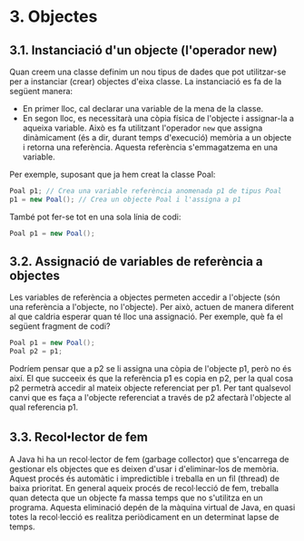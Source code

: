# 3. Objectes

## 3.1. Instanciació d'un objecte (l'operador new)

Quan creem una classe definim un nou tipus de dades que pot utilitzar-se per a instanciar (crear) objectes d'eixa classe. La instanciació es fa de la següent manera:

- En primer lloc, cal declarar una variable de la mena de la classe.
- En segon lloc, es necessitarà una còpia física de l'objecte i assignar-la a aqueixa variable. Això es fa utilitzant l'operador `new` que assigna dinàmicament (és a dir, durant temps d'execució) memòria a un objecte i retorna una referència. Aquesta referència s'emmagatzema en una variable.

Per exemple, suposant que ja hem creat la classe Poal:

```java
Poal p1; // Crea una variable referència anomenada p1 de tipus Poal 
p1 = new Poal(); // Crea un objecte Poal i l'assigna a p1
```

També pot fer-se tot en una sola línia de codi:

```java
Poal p1 = new Poal();
```

## 3.2. Assignació de variables de referència a objectes

Les variables de referència a objectes permeten accedir a l'objecte (són una referència a l'objecte, no l'objecte). Per això, actuen de manera diferent al que caldria esperar quan té lloc una assignació. Per exemple, què fa el següent fragment de codi?

```java
Poal p1 = new Poal(); 
Poal p2 = p1;
```

Podríem pensar que a p2 se li assigna una còpia de l'objecte p1, però no és així. El que succeeix és que la referència p1 es copia en p2, per la qual cosa p2 permetrà accedir al mateix objecte referenciat per p1. Per tant qualsevol canvi que es faça a l'objecte referenciat a través de p2 afectarà l'objecte al qual referencia p1.

## 3.3. Recolꞏlector de fem

A Java hi ha un recol·lector de fem (garbage collector) que s'encarrega de gestionar els objectes que es deixen d'usar i d'eliminar-los de memòria. Aquest procés és automàtic i impredictible i treballa en un fil (thread) de baixa prioritat. En general aqueix procés de recol·lecció de fem, treballa quan detecta que un objecte fa massa temps que no s'utilitza en un programa. Aquesta eliminació depén de la màquina virtual de Java, en quasi totes la recol·lecció es realitza periòdicament en un determinat lapse de temps.
